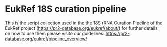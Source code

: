 # EukRef 18S curation pipeline

This is the script collection used in the the 18S rRNA Curation Pipeline of the EukRef project (https://pr2-database.org/eukref/about/) for further details on how to use them please visito our guidelines: https://pr2-database.org/eukref/pipeline_overview/
